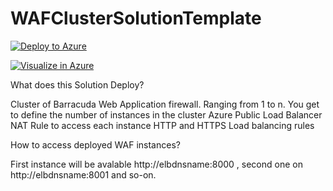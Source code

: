 # WAFClusterSolutionTemplate

[![Deploy to Azure](http://azuredeploy.net/deploybutton.png)](https://azuredeploy.net/)

[![Visualize in Azure](http://http://armviz.io/visualizebutton.png)](http://armviz.io/)

What does this Solution Deploy? 

Cluster of Barracuda Web Application firewall. Ranging from 1 to n. You get to define the number of instances in the cluster 
Azure Public Load Balancer 
      NAT Rule to access each instance
	  HTTP and HTTPS Load balancing rules

How to access deployed WAF instances?

 First instance will be avalable http://elbdnsname:8000 , second one on http://elbdnsname:8001 and so-on. 



